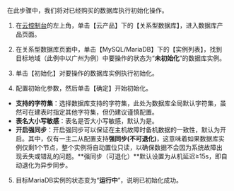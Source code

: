  在此步骤中，我们将对已经购买的数据库执行初始化操作。
1. 在[云控制台](http://console.tcecqpoc.fsphere.cn/)的左上角，单击【云产品】下的【关系型数据库】，进入数据库产品页面。


2. 在关系型数据库页面中，单击【MySQL/MariaDB】下的【实例列表】，找到目标地域（此例中以广州为例）中要操作的状态为“**未初始化**”的数据库实例。


3. 单击【初始化】对要操作的数据库实例执行初始化。


4. 配置初始化参数，然后单击【确定】开始初始化。
 - **支持的字符集**：选择数据库支持的字符集，此处为数据库全局默认字符集，虽然可在建表时指定其他字符集，但仍建议谨慎配置。
 - **表名大小写敏感**：表名是否大小写敏感，默认为是。
 - **开启强同步**：开启强同步可以保证在主机故障时备机数据的一致性，默认为开启。其中，仅有一主二从配置支持**强同步(不可退化)**，这意味着如果数据库实例仅剩1个节点，整个实例将自动置位只读，以确保数据不会因为系统故障出现丢失或错乱的问题。**强同步（可退化）**默认设置为从机延迟≥15s，即自动退化为异步同步。


5. 目标MariaDB实例的状态变为“**运行中**”，说明已初始化成功。
